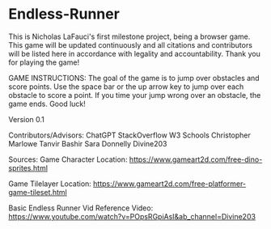 # Endless-Runner

This is Nicholas LaFauci's first milestone project, being a browser game. This game will be updated continuously and all citations and contributors will be listed here in accordance with legality and accountability. Thank you for playing the game!

GAME INSTRUCTIONS:
The goal of the game is to jump over obstacles and score points. Use the space bar or the up arrow key to jump over each obstacle to score a point. If you time your jump wrong over an obstacle, the game ends. Good luck!

Version 0.1


Contributors/Advisors:
ChatGPT
StackOverflow
W3 Schools
Christopher Marlowe
Tanvir Bashir
Sara Donnelly
Divine203

Sources:
Game Character Location: https://www.gameart2d.com/free-dino-sprites.html

Game Tilelayer Location: https://www.gameart2d.com/free-platformer-game-tileset.html

Basic Endless Runner Vid Reference Video: https://www.youtube.com/watch?v=POpsRGpiAsI&ab_channel=Divine203
